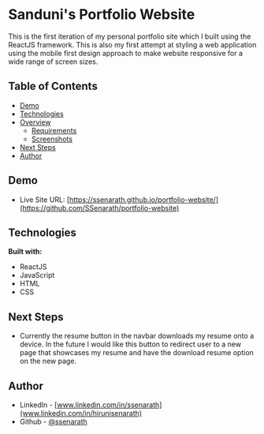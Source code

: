 # Sanduni's Portfolio Website

This is the first iteration of my personal portfolio site which I built using the ReactJS framework. This is also my first attempt at styling a web application using the mobile first design approach to make website responsive for a wide range of screen sizes. 

## Table of Contents
* [Demo](#demo)
* [Technologies](#technologies)
* [Overview](#overview)
    * [Requirements](#requirements)
    * [Screenshots](#screenshots)
* [Next Steps](#next-steps)
* [Author](#author)

## Demo
* Live Site URL: [https://ssenarath.github.io/portfolio-website/](https://github.com/SSenarath/portfolio-website)

## Technologies
**Built with:**
* ReactJS
* JavaScript
* HTML
* CSS
	
<!-- ## Overview

### Screenshots -->

<!-- **How to Use:**
Please note, my resume can be downloaded onto your device by clicking the top right button labelled 'Resume'.

![](https://github.com/SSenarath/portfolio-website/blob/99cb084f54a0d09cecf7ee73a5bfc60b52fcc687/public/screenshots/porfolio-website-demo.gif)

**Demo of the Webpage's Responsiveness**

![](https://github.com/SSenarath/portfolio-website/blob/99cb084f54a0d09cecf7ee73a5bfc60b52fcc687/public/screenshots/portfolio-responsiveness.gif) -->

## Next Steps

* Currently the resume button in the navbar downloads my resume onto a device. In the future I would like this button to redirect user to a new page that showcases my resume and have the download resume option on the new page.  

## Author

* LinkedIn - [www.linkedin.com/in/ssenarath](www.linkedin.com/in/hirunisenarath)
* Github - [@ssenarath](https://github.com/SSenarath)
